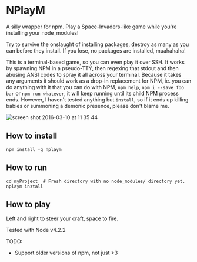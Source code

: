 # NPlayM
A silly wrapper for npm. Play a Space-Invaders-like game while you're installing your node_modules!

Try to survive the onslaught of installing packages, destroy as many as you can before they install. If you lose, no packages are installed, muahahaha!

This is a terminal-based game, so you can even play it over SSH. It works by spawning NPM in a pseudo-TTY, then regexing that stdout and then abusing ANSI codes to spray it all across your terminal. Because it takes any arguments it should work as a drop-in replacement for NPM, ie. you can do anything with it that you can do with NPM, `npm help`, `npm i --save foo bar` or `npm run whatever`, it will keep running until its child NPM process ends. However, I haven't tested anything but `install`, so if it ends up killing babies or summoning a demonic presence, please don't blame me.

![screen shot 2016-03-10 at 11 35 44](https://cloud.githubusercontent.com/assets/7237525/13668378/450a150a-e6b4-11e5-96ef-4edbb5b7b3ba.png)

## How to install 
```
npm install -g nplaym
```
## How to run
```
cd myProject  # Fresh directory with no node_modules/ directory yet.
nplaym install
```
## How to play
Left and right to steer your craft, space to fire.

Tested with Node v4.2.2

TODO:
- Support older versions of npm, not just >3
